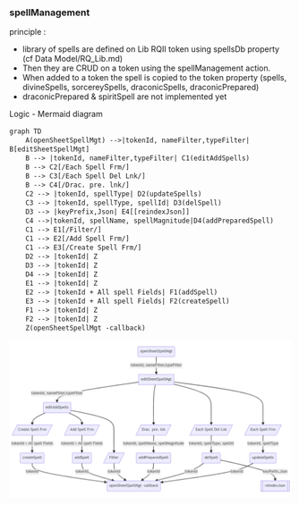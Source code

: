 ### spellManagement

principle :
- library of spells are defined on Lib RQII token using spellsDb property (cf Data Model/RQ_Lib.md)
- Then they are CRUD on a token using the spellManagement action.
- When added to a token the spell is copied to the token property (spells, divineSpells, sorcereySpells, draconicSpells, draconicPrepared)
- draconicPrepared & spiritSpell are not implemented yet

Logic - Mermaid diagram
```
graph TD
    A(openSheetSpellMgt) -->|tokenId, nameFilter,typeFilter| B[editSheetSpellMgt]
	B --> |tokenId, nameFilter,typeFilter| C1(editAddSpells)
    B --> C2[/Each Spell Frm/] 
	B --> C3[/Each Spell Del Lnk/] 
	B --> C4[/Drac. pre. lnk/]
    C2 --> |tokenId, spellType| D2(updateSpells) 
    C3 --> |tokenId, spellType, spellId| D3(delSpell)
	D3 --> |keyPrefix,Json| E4[[reindexJson]]
	C4 -->|tokenId, spellName, spellMagnitude|D4(addPreparedSpell)
    C1 --> E1[/Filter/]
    C1 --> E2[/Add Spell Frm/]
    C1 --> E3[/Create Spell Frm/]
	D2 --> |tokenId| Z
	D3 --> |tokenId| Z
	D4 --> |tokenId| Z
	E1 --> |tokenId| Z
    E2 --> |tokenId + All spell Fields| F1(addSpell)
    E3 --> |tokenId + All spell Fields| F2(createSpell)
    F1 --> |tokenId| Z
    F2 --> |tokenId| Z
    Z(openSheetSpellMgt -callback)
```

![spell Mgt flow](../../assets/doc/spellManagementFlow.png?raw=true)